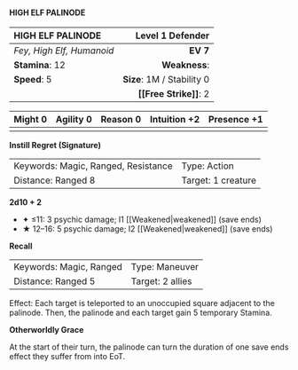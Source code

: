 #### HIGH ELF PALINODE

| HIGH ELF PALINODE         |       **Level 1 Defender** |
| :------------------------ | -------------------------: |
| *Fey, High Elf, Humanoid* |                   **EV 7** |
| **Stamina**: 12           |              **Weakness**: |
| **Speed**: 5              | **Size**: 1M / Stability 0 |
|                           |     **[[Free Strike]]**: 2 |

| **Might** 0 | **Agility** 0 | **Reason** 0 | **Intuition** +2 | **Presence** +1 |
| ----------- | ------------- | ------------ | ---------------- | --------------- |
|             |               |              |                  |                 |

**Instill Regret (Signature)**

|                                     |                    |
| :---------------------------------- | :----------------- |
| Keywords: Magic, Ranged, Resistance | Type: Action       |
| Distance: Ranged 8                  | Target: 1 creature |

**2d10 + 2**

- ✦ ≤11: 3 psychic damage; I1 [[Weakened|weakened]] (save ends)
- ★ 12–16: 5 psychic damage; I2 [[Weakened|weakened]] (save ends)

**Recall**

|                         |                  |
| :---------------------- | :--------------- |
| Keywords: Magic, Ranged | Type: Maneuver   |
| Distance: Ranged 5      | Target: 2 allies |

Effect: Each target is teleported to an unoccupied square adjacent to the palinode. Then, the palinode and each target gain 5 temporary Stamina.

**Otherworldly Grace**

At the start of their turn, the palinode can turn the duration of one save ends effect they suffer from into EoT.
